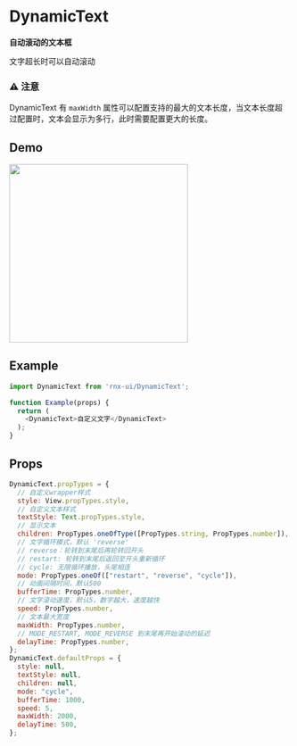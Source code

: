 # DynamicText

**自动滚动的文本框**

文字超长时可以自动滚动

### ⚠️ 注意

DynamicText 有 `maxWidth` 属性可以配置支持的最大的文本长度，当文本长度超过配置时，文本会显示为多行，此时需要配置更大的长度。

## Demo

<image src="http://wx4.sinaimg.cn/large/7c8d1581ly1fitrj414kag206o0a01l1.gif" width="320" />

## Example

```js
import DynamicText from 'rnx-ui/DynamicText';

function Example(props) {
  return (
    <DynamicText>自定义文字</DynamicText>
  );
}
```

## Props

```js
DynamicText.propTypes = {
  // 自定义wrapper样式
  style: View.propTypes.style,
  // 自定义文本样式
  textStyle: Text.propTypes.style,
  // 显示文本
  children: PropTypes.oneOfType([PropTypes.string, PropTypes.number]),
  // 文字循环模式，默认 'reverse'
  // reverse：轮转到末尾后再轮转回开头
  // restart: 轮转到末尾后返回至开头重新循环
  // cycle: 无限循环播放，头尾相连
  mode: PropTypes.oneOf(["restart", "reverse", "cycle"]),
  // 动画间隔时间，默认500
  bufferTime: PropTypes.number,
  // 文字滚动速度，默认5，数字越大，速度越快
  speed: PropTypes.number,
  // 文本最大宽度
  maxWidth: PropTypes.number,
  // MODE_RESTART, MODE_REVERSE 到末尾再开始滚动的延迟
  delayTime: PropTypes.number,
};
DynamicText.defaultProps = {
  style: null,
  textStyle: null,
  children: null,
  mode: "cycle",
  bufferTime: 1000,
  speed: 5,
  maxWidth: 2000,
  delayTime: 500,
};
```

